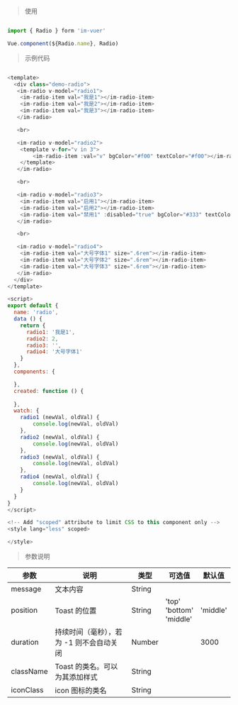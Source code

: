 
> 使用

```js

import { Radio } form 'im-vuer'

Vue.component(${Radio.name}, Radio)

```

> 示例代码

```js

<template>
  <div class="demo-radio">
   <im-radio v-model="radio1">
   	<im-radio-item val="我是1"></im-radio-item>
   	<im-radio-item val="我是2"></im-radio-item>
   	<im-radio-item val="我是3"></im-radio-item>
   </im-radio>

   <br>

   <im-radio v-model="radio2">
   	<template v-for="v in 3">
   		<im-radio-item :val="v" bgColor="#f00" textColor="#f00"></im-radio-item>
   	</template>
   </im-radio>

   <br>

   <im-radio v-model="radio3">
   	<im-radio-item val="启用1"></im-radio-item>
   	<im-radio-item val="启用2"></im-radio-item>
   	<im-radio-item val="禁用1" :disabled="true" bgColor="#333" textColor="#333"></im-radio-item>
   </im-radio>

   <br>

   <im-radio v-model="radio4">
   	<im-radio-item val="大号字体1" size=".6rem"></im-radio-item>
   	<im-radio-item val="大号字体2" size=".6rem"></im-radio-item>
   	<im-radio-item val="大号字体3" size=".6rem"></im-radio-item>
   </im-radio>
  </div>
</template>

<script>
export default {
  name: 'radio',
  data () {
    return {
      radio1: '我是1',
      radio2: 2,
      radio3: '',
      radio4: '大号字体1'
    }
  },
  components: {

  },
  created: function () {
    
  },
  watch: {
  	radio1 (newVal, oldVal) {
  		console.log(newVal, oldVal)
  	},
  	radio2 (newVal, oldVal) {
  		console.log(newVal, oldVal)
  	},
  	radio3 (newVal, oldVal) {
  		console.log(newVal, oldVal)
  	},
  	radio4 (newVal, oldVal) {
  		console.log(newVal, oldVal)
  	}
  }
}
</script>

<!-- Add "scoped" attribute to limit CSS to this component only -->
<style lang="less" scoped>

</style>


```

> 参数说明

  <div>
   <table>
    <thead>
     <tr>
      <th>参数</th> 
      <th>说明</th> 
      <th>类型</th> 
      <th>可选值</th> 
      <th>默认值</th>
     </tr>
    </thead> 
    <tbody>
     <tr>
      <td>message</td> 
      <td>文本内容</td> 
      <td>String</td> 
      <td></td> 
      <td></td>
     </tr> 
     <tr>
      <td>position</td> 
      <td>Toast 的位置</td> 
      <td>String</td> 
      <td>'top'<br />'bottom'<br />'middle'</td> 
      <td>'middle'</td>
     </tr> 
     <tr>
      <td>duration</td> 
      <td>持续时间（毫秒），若为 -1 则不会自动关闭</td> 
      <td>Number</td> 
      <td></td> 
      <td>3000</td>
     </tr> 
     <tr>
      <td>className</td> 
      <td>Toast 的类名。可以为其添加样式</td> 
      <td>String</td> 
      <td></td> 
      <td></td>
     </tr> 
     <tr>
      <td>iconClass</td> 
      <td>icon 图标的类名</td> 
      <td>String</td> 
      <td></td> 
      <td></td>
     </tr>
    </tbody>
   </table>
  </div>

